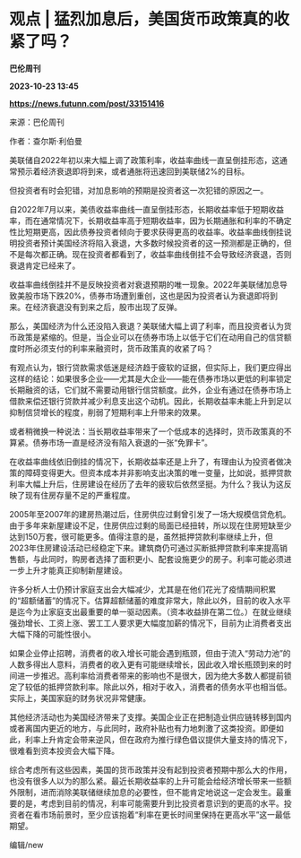 # 观点 | 猛烈加息后，美国货币政策真的收紧了吗？
**巴伦周刊**

**2023-10-23 13:45**

**https://news.futunn.com/post/33151416**

来源：巴伦周刊

作者：查尔斯·利伯曼

美联储自2022年初以来大幅上调了政策利率，收益率曲线一直呈倒挂形态，这通常预示着经济衰退即将到来，或者通胀将迅速回到美联储2%的目标。

但投资者有时会犯错，对加息影响的预期是投资者这一次犯错的原因之一。

自2022年7月以来，美债收益率曲线一直呈倒挂形态，长期收益率低于短期收益率，而在通常情况下，长期收益率高于短期收益率，因为长期通胀和利率的不确定性比短期更高，因此债券投资者倾向于要求获得更高的收益率。收益率曲线倒挂说明投资者预计美国经济将陷入衰退，大多数时候投资者的这一预测都是正确的，但不是每次都正确。现在投资者都看到了，收益率曲线倒挂不会导致经济衰退，否则衰退肯定已经来了。

收益率曲线倒挂并不是反映投资者对衰退预期的唯一现象。2022年美联储加息导致美股市场下跌20%，债券市场遭到重创，这也是因为投资者认为衰退即将到来。在经济衰退没有到来之后，股市出现了反弹。

那么，美国经济为什么还没陷入衰退？美联储大幅上调了利率，而且投资者认为货币政策是紧缩的。但是，当企业可以在债券市场上以低于它们在动用自己的信贷额度时所必须支付的利率来融资时，货币政策真的收紧了吗？

有观点认为，银行贷款需求低迷是经济趋于疲软的证据，但实际上，我们更应得出这样的结论：如果很多企业——尤其是大企业——能在债券市场以更低的利率锁定长期融资的话，它们就不需要动用银行信贷额度。此外，企业有通过在债券市场上借款来偿还银行贷款并减少利息支出这个动机。因此，长期收益率未能上升到足以抑制信贷增长的程度，削弱了短期利率上升带来的效果。

或者稍微换一种说法：当长期收益率带来了一个低成本的选择时，货币政策真的不算紧。债券市场一直是经济没有陷入衰退的一张“免罪卡”。

在收益率曲线依旧倒挂的情况下，长期收益率还是上升了，有理由认为投资者做决策的障碍变得更大。但资本成本并非影响支出决策的唯一变量，比如说，抵押贷款利率大幅上升后，住房建设在经历了去年的疲软后依然坚挺。为什么？我认为这反映了现有住房存量不足的严重程度。

2005年至2007年的建房热潮过后，住房供应过剩曾引发了一场大规模信贷危机。由于多年来新屋建设不足，住房供应过剩的局面已经扭转，所以现在住房短缺至少达到150万套，很可能更多。值得注意的是，虽然抵押贷款利率继续上升，但2023年住房建设活动已经稳定下来。建筑商仍可通过买断抵押贷款利率来提高销售额，与此同时，购房者选择了面积更小、配套设施更少的房子。利率可能必须进一步上升才能真正抑制新屋建设。

许多分析人士仍预计家庭支出会大幅减少，尤其是在他们花光了疫情期间积累的“超额储蓄”的情况下。估算超额储蓄的难度非常大，除此以外，目前的收入水平是迄今为止家庭支出最重要的单一驱动因素。（资本收益排在第二位。）在就业继续强劲增长、工资上涨、罢工工人要求更大幅度加薪的情况下，目前为止消费者支出大幅下降的可能性很小。

如果企业停止招聘，消费者的收入增长可能会遇到瓶颈，但由于流入“劳动力池”的人数多得出人意料，消费者的收入更有可能继续增长，因此收入增长瓶颈到来的时间进一步推迟。高利率给消费者带来的影响也不是很大，因为绝大多数人都提前锁定了较低的抵押贷款利率。除此以外，相对于收入，消费者的债务水平也相当低。实际上，美国家庭的财务状况非常健康。

其他经济活动也为美国经济带来了支撑。美国企业正在把制造业供应链转移到国内或者离国内更近的地方，与此同时，政府补贴也有力地刺激了这类投资。即便如此，利率上升肯定会带来逆风，但在政府为推行绿色倡议提供大量支持的情况下，很难看到资本投资会大幅下降。

综合考虑所有这些因素，美国的货币政策并没有起到投资者预期中那么大的作用，也没有很多人以为的那么紧。最近长期收益率的上升可能会给经济增长带来一些额外限制，进而消除美联储继续加息的必要性，但不能肯定地说这一定会发生。最重要的是，考虑到目前的情况，利率可能需要升到比投资者意识到的更高的水平。投资者在看市场前景时，至少应该抱着“利率在更长时间里保持在更高水平”这一最低期望。

编辑/new